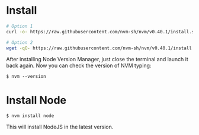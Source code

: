 

# Install

```bash
# Option 1
curl -o- https://raw.githubusercontent.com/nvm-sh/nvm/v0.40.1/install.sh | bash

# Option 2
wget -qO- https://raw.githubusercontent.com/nvm-sh/nvm/v0.40.1/install.sh | bash
```

After installing Node Version Manager, just close the terminal and launch it back again. Now you can check the version of NVM typing:

`$ nvm --version`

# Install Node

`$ nvm install node`

This will install NodeJS in the latest version.